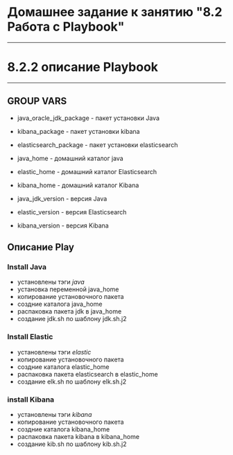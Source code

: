 # Домашнее задание к занятию "8.2 Работа с Playbook" 
_______________________________________________________________________________
# 8.2.2 описание Playbook
______________________________________________________________________________
## GROUP VARS
 - java_oracle_jdk_package - пакет установки Java
 - kibana_package - пакет установки kibana
 - elasticsearch_package - пакет установки elasticsearch

 - java_home - домашний каталог java
 - elastic_home - домашний каталог Elasticsearch
 - kibana_home - домашний каталог Kibana

 - java_jdk_version - версия Java
 - elastic_version - версия Elasticsearch
 - kibana_version - версия Kibana

## Описание Play 

### Install Java
 - установлены тэги *java* 
 - установка переменной java_home
 - копирование установочного пакета
 - создние каталога java_home
 - распаковка пакета jdk в java_home
 - создание jdk.sh по шаблону jdk.sh.j2 

### Install Elastic
 - установлены тэги *elastic*  
 - копирование установочного пакета
 - создние каталога elastic_home
 - распаковка пакета elasticsearch в elastic_home
 - создание elk.sh по шаблону elk.sh.j2 

### install Kibana
 - установлены тэги *kibana*  
 - копирование установочного пакета
 - создние каталога kibana_home
 - распаковка пакета kibana в kibana_home
 - создание kib.sh по шаблону kib.sh.j2 
